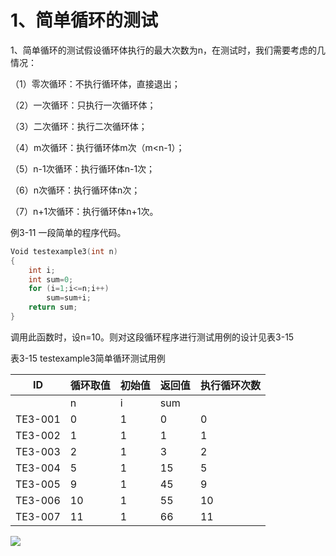 # 1、简单循环的测试



1、简单循环的测试假设循环体执行的最大次数为n，在测试时，我们需要考虑的几情况：

（1）零次循环：不执行循环体，直接退出；

（2）一次循环：只执行一次循环体；

（3）二次循环：执行二次循环体；

（4）m次循环：执行循环体m次（m<n-1）；

（5）n-1次循环：执行循环体n-1次；

（6）n次循环：执行循环体n次；

（7）n+1次循环：执行循环体n+1次。



例3-11 一段简单的程序代码。

```c
Void testexample3(int n)
{
	int i;
	int sum=0;
	for (i=1;i<=n;i++)
		sum=sum+i;
	return sum;
}
```

调用此函数时，设n=10。则对这段循环程序进行测试用例的设计见表3-15



表3-15 testexample3简单循环测试用例

| ID      | 循环取值 | 初始值 | 返回值 | 执行循环次数 |
| ------- | -------- | ------ | ------ | ------------ |
|         | n        | i      | sum    |              |
| TE3-001 | 0        | 1      | 0      | 0            |
| TE3-002 | 1        | 1      | 1      | 1            |
| TE3-003 | 2        | 1      | 3      | 2            |
| TE3-004 | 5        | 1      | 15     | 5            |
| TE3-005 | 9        | 1      | 45     | 9            |
| TE3-006 | 10       | 1      | 55     | 10           |
| TE3-007 | 11       | 1      | 66     | 11           |



![](https://cdn.jsdelivr.net/gh/ZanderZhao/img20/file/20200117222838.png)